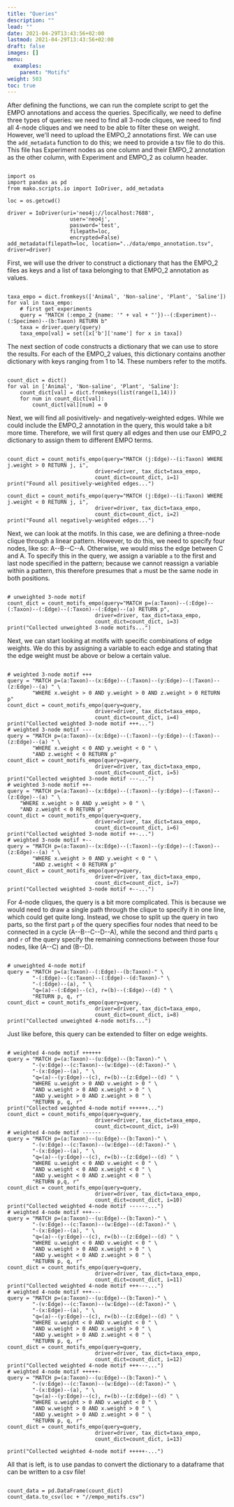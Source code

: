 ```yaml
---
title: "Queries"
description: ""
lead: ""
date: 2021-04-29T13:43:56+02:00
lastmod: 2021-04-29T13:43:56+02:00
draft: false
images: []
menu: 
  examples:
    parent: "Motifs"
weight: 503
toc: true
---
```


After defining the functions, we can run the complete script to get the EMPO annotations and access the queries. Specifically, we need to define three types of queries: we need to find all 3-node cliques, we need to find all 4-node cliques and we need to be able to filter these on weight. However, we'll need to upload the EMPO_2 annotations first. 
We can use the <code>add_metadata</code> function to do this; we need to provide a tsv file to do this. This file has Experiment nodes as one column and their EMPO_2 annotation as the other column, with Experiment and EMPO_2 as column header. 
<pre><code>
import os
import pandas as pd
from mako.scripts.io import IoDriver, add_metadata

loc = os.getcwd()

driver = IoDriver(uri='neo4j://localhost:7688',
                    user='neo4j',
                    password='test',
                    filepath=loc,
                    encrypted=False)
add_metadata(filepath=loc, location="../data/empo_annotation.tsv", driver=driver)
</pre></code>

First, we will use the driver to construct a dictionary that has the EMPO_2 files as keys and a list of taxa belonging to that EMPO_2 annotation as values. 

<pre><code>
taxa_empo = dict.fromkeys(['Animal', 'Non-saline', 'Plant', 'Saline'])
for val in taxa_empo:
    # first get experiments
    query = "MATCH (:empo_2 {name: '" + val + "'})--(:Experiment)--(:Specimen)--(b:Taxon) RETURN b"
    taxa = driver.query(query)
    taxa_empo[val] = set([x['b']['name'] for x in taxa])
</pre></code>

The next section of code constructs a dictionary that we can use to store the results. For each of the EMPO_2 values, this dictionary contains another dictionary with keys ranging from 1 to 14. These numbers refer to the motifs. 

<pre><code>
count_dict = dict()
for val in ['Animal', 'Non-saline', 'Plant', 'Saline']:
    count_dict[val] = dict.fromkeys(list(range(1,14)))
    for num in count_dict[val]:
        count_dict[val][num] = 0
</pre></code>

Next, we will find all posivitively- and negatively-weighted edges. While we could include the EMPO_2 annotation in the query, this would take a bit more time. Therefore, we will first query all edges and then use our EMPO_2 dictionary to assign them to different EMPO terms. 
<pre><code>
count_dict = count_motifs_empo(query="MATCH (j:Edge)--(i:Taxon) WHERE j.weight > 0 RETURN j, i",
                            driver=driver, tax_dict=taxa_empo,
                            count_dict=count_dict, i=1)
print("Found all positively-weighted edges...")

count_dict = count_motifs_empo(query="MATCH (j:Edge)--(i:Taxon) WHERE j.weight < 0 RETURN j, i",
                            driver=driver, tax_dict=taxa_empo,
                            count_dict=count_dict, i=2)
print("Found all negatively-weighted edges...")
</pre></code>

Next, we can look at the motifs. In this case, we are defining a three-node clique through a linear pattern. However, to do this, we need to specify four nodes, like so: A--B--C--A. Otherwise, we would miss the edge between C and A. To specify this in the query, we assign a variable <code>a</code> to the first and last node specified in the pattern; because we cannot reassign a variable within a pattern, this therefore presumes that <code>a</code> must be the same node in both positions. 

<pre><code>
# unweighted 3-node motif
count_dict = count_motifs_empo(query="MATCH p=(a:Taxon)--(:Edge)--(:Taxon)--(:Edge)--(:Taxon)--(:Edge)--(a) RETURN p",
                            driver=driver, tax_dict=taxa_empo,
                            count_dict=count_dict, i=3)
print("Collected unweighted 3-node motifs...")
</pre></code>

Next, we can start looking at motifs with specific combinations of edge weights. We do this by assigning a variable to each edge and stating that the edge weight must be above or below a certain value. 

<pre><code>
# weighted 3-node motif +++
query = "MATCH p=(a:Taxon)--(x:Edge)--(:Taxon)--(y:Edge)--(:Taxon)--(z:Edge)--(a) " \
        "WHERE x.weight > 0 AND y.weight > 0 AND z.weight > 0 RETURN p"
count_dict = count_motifs_empo(query=query,
                            driver=driver, tax_dict=taxa_empo,
                            count_dict=count_dict, i=4)
print("Collected weighted 3-node motif +++...")
# weighted 3-node motif ---
query = "MATCH p=(a:Taxon)--(x:Edge)--(:Taxon)--(y:Edge)--(:Taxon)--(z:Edge)--(a) " \
        "WHERE x.weight < 0 AND y.weight < 0 " \
        "AND z.weight < 0 RETURN p"
count_dict = count_motifs_empo(query=query,
                            driver=driver, tax_dict=taxa_empo,
                            count_dict=count_dict, i=5)
print("Collected weighted 3-node motif ---...")
# weighted 3-node motif ++-
query = "MATCH p=(a:Taxon)--(x:Edge)--(:Taxon)--(y:Edge)--(:Taxon)--(z:Edge)--(a) " \
    "WHERE x.weight > 0 AND y.weight > 0 " \
    "AND z.weight < 0 RETURN p"
count_dict = count_motifs_empo(query=query,
                            driver=driver, tax_dict=taxa_empo,
                            count_dict=count_dict, i=6)
print("Collected weighted 3-node motif ++-...")
# weighted 3-node motif +--
query = "MATCH p=(a:Taxon)--(x:Edge)--(:Taxon)--(y:Edge)--(:Taxon)--(z:Edge)--(a) " \
        "WHERE x.weight > 0 AND y.weight < 0 " \
        "AND z.weight < 0 RETURN p"
count_dict = count_motifs_empo(query=query,
                            driver=driver, tax_dict=taxa_empo,
                            count_dict=count_dict, i=7)
print("Collected weighted 3-node motif +--...")
</pre></code>

For 4-node cliques, the query is a bit more complicated. This is because we would need to draw a single path through the clique to specify it in one line, which could get quite long. Instead, we chose to split up the query in two parts, so the first part <code>p</code> of the query specifies four nodes that need to be connected in a cycle (A--B--C--D--A), while the second and third parts <code>q</code> and <code>r</code> of the query specify the remaining connections between those four nodes, like (A--C) and (B--D). 

<pre><code>
# unweighted 4-node motif
query = "MATCH p=(a:Taxon)--(:Edge)--(b:Taxon)-" \
        "-(:Edge)--(c:Taxon)--(:Edge)--(d:Taxon)-" \
        "-(:Edge)--(a), " \
        "q=(a)--(:Edge)--(c), r=(b)--(:Edge)--(d) " \
        "RETURN p, q, r"
count_dict = count_motifs_empo(query=query,
                            driver=driver, tax_dict=taxa_empo,
                            count_dict=count_dict, i=8)
print("Collected unweighted 4-node motifs...")
</pre></code>

Just like before, this query can be extended to filter on edge weights. 

<pre><code>
# weighted 4-node motif ++++++
query = "MATCH p=(a:Taxon)--(u:Edge)--(b:Taxon)-" \
        "-(v:Edge)--(c:Taxon)--(w:Edge)--(d:Taxon)-" \
        "-(x:Edge)--(a), " \
        "q=(a)--(y:Edge)--(c), r=(b)--(z:Edge)--(d) " \
        "WHERE u.weight > 0 AND v.weight > 0 " \
        "AND w.weight > 0 AND x.weight > 0 " \
        "AND y.weight > 0 AND z.weight > 0 " \
        "RETURN p, q, r"
print("Collected weighted 4-node motif ++++++...")
count_dict = count_motifs_empo(query=query,
                            driver=driver, tax_dict=taxa_empo,
                            count_dict=count_dict, i=9)
# weighted 4-node motif ------
query = "MATCH p=(a:Taxon)--(u:Edge)--(b:Taxon)-" \
        "-(v:Edge)--(c:Taxon)--(w:Edge)--(d:Taxon)-" \
        "-(x:Edge)--(a), " \
        "q=(a)--(y:Edge)--(c), r=(b)--(z:Edge)--(d) " \
        "WHERE u.weight < 0 AND v.weight < 0 " \
        "AND w.weight < 0 AND x.weight < 0 " \
        "AND y.weight < 0 AND z.weight < 0 " \
        "RETURN p,q, r"
count_dict = count_motifs_empo(query=query,
                            driver=driver, tax_dict=taxa_empo,
                            count_dict=count_dict, i=10)
print("Collected weighted 4-node motif ------...")
# weighted 4-node motif +++---
query = "MATCH p=(a:Taxon)--(u:Edge)--(b:Taxon)-" \
        "-(v:Edge)--(c:Taxon)--(w:Edge)--(d:Taxon)-" \
        "-(x:Edge)--(a), " \
        "q=(a)--(y:Edge)--(c), r=(b)--(z:Edge)--(d) " \
        "WHERE u.weight < 0 AND v.weight < 0 " \
        "AND w.weight > 0 AND x.weight > 0 " \
        "AND y.weight < 0 AND z.weight > 0 " \
        "RETURN p, q, r"
count_dict = count_motifs_empo(query=query,
                            driver=driver, tax_dict=taxa_empo,
                            count_dict=count_dict, i=11)
print("Collected weighted 4-node motif +++---...")
# weighted 4-node motif +++---
query = "MATCH p=(a:Taxon)--(u:Edge)--(b:Taxon)-" \
        "-(v:Edge)--(c:Taxon)--(w:Edge)--(d:Taxon)-" \
        "-(x:Edge)--(a), " \
        "q=(a)--(y:Edge)--(c), r=(b)--(z:Edge)--(d) " \
        "WHERE u.weight < 0 AND v.weight < 0 " \
        "AND w.weight > 0 AND x.weight > 0 " \
        "AND y.weight > 0 AND z.weight < 0 " \
        "RETURN p, q, r"
count_dict = count_motifs_empo(query=query,
                            driver=driver, tax_dict=taxa_empo,
                            count_dict=count_dict, i=12)
print("Collected weighted 4-node motif +++---...")
# weighted 4-node motif +++++-
query = "MATCH p=(a:Taxon)--(u:Edge)--(b:Taxon)-" \
        "-(v:Edge)--(c:Taxon)--(w:Edge)--(d:Taxon)-" \
        "-(x:Edge)--(a), " \
        "q=(a)--(y:Edge)--(c), r=(b)--(z:Edge)--(d) " \
        "WHERE u.weight > 0 AND v.weight < 0 " \
        "AND w.weight > 0 AND x.weight > 0 " \
        "AND y.weight > 0 AND z.weight > 0 " \
        "RETURN p, q, r"
count_dict = count_motifs_empo(query=query,
                            driver=driver, tax_dict=taxa_empo,
                            count_dict=count_dict, i=13)

print("Collected weighted 4-node motif +++++-...")
</pre></code>

All that is left, is to use pandas to convert the dictionary to a dataframe that can be written to a csv file!

<pre><code>
count_data = pd.DataFrame(count_dict)
count_data.to_csv(loc + "//empo_motifs.csv")
</pre></code>
  